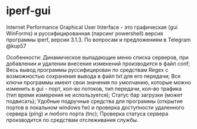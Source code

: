 # iperf-gui
Internet Performance Graphical User Interface - это графическая (gui WinForms) и руссифицированная (парсинг powershell) версия программы iperf, версии 3.1.3.
По вопросам и предложениям в Telegram @kup57

Особенности:
Динамическое выпадающие меню списка серверов, при добавлении и удалении внесение изменений производится в файл conf;
Весь вывод программы руссифицирован по средствам Regex с возможностью сохранения вывода в файл txt для его передачи;
Все ключи программы имеют свои значения по умолчанию, которые можно изменить в gui - порт, кол-во потоков, тип передачи, кол-во трафика (тип времи измерения не используется);
Статус бар загрузки (может подвисать);
Удобные подручные средства для программы (открытие портов в локальном windows fw) и проверка доступности удаленного сервера (ping) и любого порта (tnc);
Проверка статуса сервера производится по средствам отслеживания службы.
